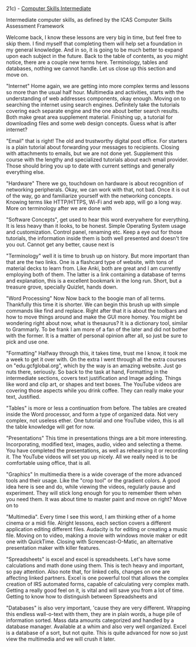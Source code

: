 21c) - [Computer Skills Intermediate](https://en.wikiversity.org/wiki/Computer_Skills/Intermediate)

Intermediate computer skills, as defined by the ICAS Computer Skills Assessment Framework

Welcome back, I know these lessons are very big in time, but feel free to skip them. I find myself that completing them will help set a foundation in my general knowledge. And in so, it is going to be much better to expand upon each subject in the future. Back to the table of contents, as you might notice, there are a couple new terms here. Terminology, tables and databases, nothing we cannot handle. Let us close up this section and move on.

"Internet" Home again, we are getting into more complex terms and lessons so more than the usual half hour. Multimedia and activities, starts with the understanding of web addresses components, okay enough. Moving on to searching the internet using search engines. Definitely take the tutorials covering each separate engine and the one about better search results. Both make great area supplement material. Finishing up, a tutorial for downloading files and some web design concepts. Guess what is after internet?

"Email" that is right! The old and trustworthy digital post office. For starters is a plain tutorial about forwarding your messages to recipients. Closing with attachments to emails, but we are not done yet. Supplement this course with the lengthy and specialized tutorials about each email provider. Those should bring you up to date with current settings and generally everything else. 


"Hardware" There we go, touchdown on hardware is about recognition of networking peripherals. Okay, we can work with that, not bad. Once it is out of the way, go and familiarize yourself with the networking concepts. Knowing terms like HTTP/HTTPS, Wi-Fi and web app, will go a long way. More on terminology after we are done with

"Software Concepts", get used to hear this word everywhere for everything. It is less heavy than it looks, to be honest. Simple Operating System usage and customization. Control panel, renaming etc. Keep a eye out for those tutorials, the information inside them is both well presented and doesn't tire you out. Cannot get any better, cause next is

"Terminology" well it is time to brush up on history. But more important than that are the two links. One is a flashcard type of website, with tons of material decks to learn from. Like Anki, both are great and I am currently employing both of them. The latter is a link containing a database of terms and explanation, this is a excellent bookmark in the long run. Short, but a treasure grove, specially Quizlet, hands down. 

"Word Processing" Now Now back to the boogie man of all terms. Thankfully this time it is shorter. We can begin this brush up with simple commands like find and replace. Right after that it is about the toolbars and how to move things around and make the GUI more homey. You might be wondering right about now, what is thesaurus? It is a dictionary tool, similar to Grammarly. To be frank I am more of a fan of the later and did not bother with the former. It is a matter of personal opinion after all, so just be sure to pick and use one.


"Formatting" Halfway through this, it takes time, trust me I know, it took me a week to get it over with. On the extra I went through all the extra courses on "edu.gcfglobal.org", which by the way is an amazing website. Just go nuts there, seriously. So back to the task at hand, Formatting in the intermediate sections, covers text justification and Image adding. Things like word and clip art, or shapes and text boxes. The YouTube videos are covering those aspects while you drink coffee. They can really make your text, Justified.

"Tables" is more or less a continuation from before. The tables are created inside the Word processor, and form a type of organized data. Not very complex, not useless ether. One tutorial and one YouTube video, this is all the table knowledge will get for now. 

"Presentations" This time in presentations things are a bit more interesting. Incorporating, modified text, images, audio, video and selecting a theme. You have completed the presentations, as well as rehearsing it or recording it. The YouTube videos will set you up nicely. All we really need is to be comfortable using office, that is all.

"Graphics" In multimedia there is a wide coverage of the more advanced tools and their usage. Like the "crop tool" or the gradient colors. A good idea here is see and do, while viewing the videos, regularly pause and experiment. They will stick long enough for you to remember them when you need them. It was about time to master paint and move on right? Move on to

"Multimedia". Every time I see this word, I am thinking ether of a home cinema or a midi file. Alright lessons, each section covers a different application editing different files. Audacity is for editing or creating a music file. Moving on to video, making a movie with windows movie maker or edit one with QuickTime. Closing with Screencast-O-Matic, an alternative presentation maker with killer features.

"Spreadsheets" is excel and excel is spreadsheets. Let's have some calculations and math done using them. This is tech heavy and important, so pay attention. Also note that, for linked cells, changes on one are affecting linked partners. Excel is one powerful tool that allows the complex creation of IRS automated forms, capable of calculating very complex math. Getting a really good feel on it, is vital and will save you from a lot of time. Getting to know how to distinguish between Spreadsheets and

"Databases" is also very important, 'cause they are very different. Wrapping this endless wall-o-text with them, they are in plain words, a huge pile of information sorted. Mass data amounts categorized and handled by a database manager. Available at a whim and also very well organized. Excel is a database of a sort, but not quite. This is quite advanced for now so just view the multimedia and we will crush it later.
